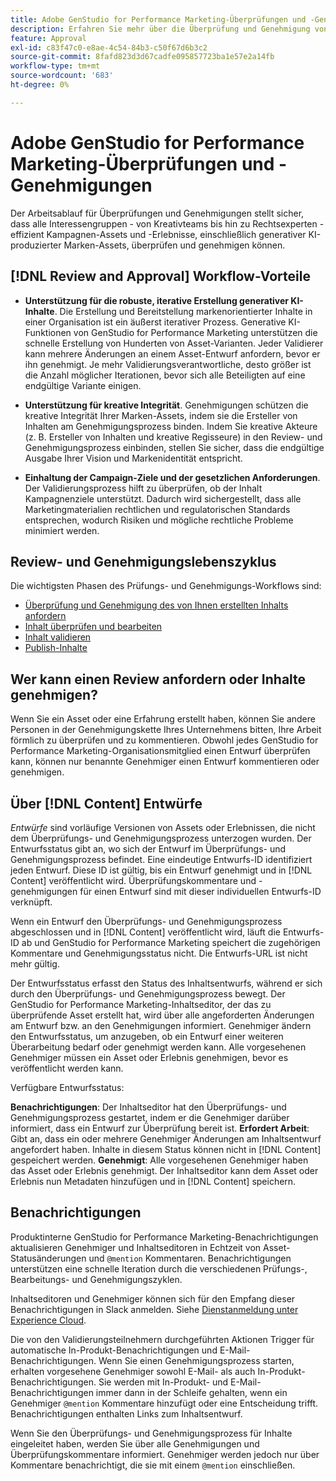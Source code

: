 ```yaml
---
title: Adobe GenStudio for Performance Marketing-Überprüfungen und -Genehmigungen
description: Erfahren Sie mehr über die Überprüfung und Genehmigung von GenStudio for Performance Marketing.
feature: Approval
exl-id: c83f47c0-e8ae-4c54-84b3-c50f67d6b3c2
source-git-commit: 8fafd823d3d67cadfe095857723ba1e57e2a14fb
workflow-type: tm+mt
source-wordcount: '683'
ht-degree: 0%

---
```


# Adobe GenStudio for Performance Marketing-Überprüfungen und -Genehmigungen

Der Arbeitsablauf für Überprüfungen und Genehmigungen stellt sicher, dass alle Interessengruppen - von Kreativteams bis hin zu Rechtsexperten - effizient Kampagnen-Assets und -Erlebnisse, einschließlich generativer KI-produzierter Marken-Assets, überprüfen und genehmigen können.

## [!DNL Review and Approval] Workflow-Vorteile

* **Unterstützung für die robuste, iterative Erstellung generativer KI-Inhalte**. Die Erstellung und Bereitstellung markenorientierter Inhalte in einer Organisation ist ein äußerst iterativer Prozess. Generative KI-Funktionen von GenStudio for Performance Marketing unterstützen die schnelle Erstellung von Hunderten von Asset-Varianten. Jeder Validierer kann mehrere Änderungen an einem Asset-Entwurf anfordern, bevor er ihn genehmigt. Je mehr Validierungsverantwortliche, desto größer ist die Anzahl möglicher Iterationen, bevor sich alle Beteiligten auf eine endgültige Variante einigen.

* **Unterstützung für kreative Integrität**. Genehmigungen schützen die kreative Integrität Ihrer Marken-Assets, indem sie die Ersteller von Inhalten am Genehmigungsprozess binden. Indem Sie kreative Akteure (z. B. Ersteller von Inhalten und kreative Regisseure) in den Review- und Genehmigungsprozess einbinden, stellen Sie sicher, dass die endgültige Ausgabe Ihrer Vision und Markenidentität entspricht.

* **Einhaltung der Campaign-Ziele und der gesetzlichen Anforderungen**. Der Validierungsprozess hilft zu überprüfen, ob der Inhalt Kampagnenziele unterstützt. Dadurch wird sichergestellt, dass alle Marketingmaterialien rechtlichen und regulatorischen Standards entsprechen, wodurch Risiken und mögliche rechtliche Probleme minimiert werden.

## Review- und Genehmigungslebenszyklus

Die wichtigsten Phasen des Prüfungs- und Genehmigungs-Workflows sind:

* [Überprüfung und Genehmigung des von Ihnen erstellten Inhalts anfordern](./request-review.md)
* [Inhalt überprüfen und bearbeiten](./review-and-edit.md)
* [Inhalt validieren](./approve-content.md)
* [Publish-Inhalte](./publish-content.md)

## Wer kann einen Review anfordern oder Inhalte genehmigen?

Wenn Sie ein Asset oder eine Erfahrung erstellt haben, können Sie andere Personen in der Genehmigungskette Ihres Unternehmens bitten, Ihre Arbeit förmlich zu überprüfen und zu kommentieren. Obwohl jedes GenStudio for Performance Marketing-Organisationsmitglied einen Entwurf überprüfen kann, können nur benannte Genehmiger einen Entwurf kommentieren oder genehmigen.

## Über [!DNL Content] Entwürfe

_Entwürfe_ sind vorläufige Versionen von Assets oder Erlebnissen, die nicht dem Überprüfungs- und Genehmigungsprozess unterzogen wurden. Der Entwurfsstatus gibt an, wo sich der Entwurf im Überprüfungs- und Genehmigungsprozess befindet. Eine eindeutige Entwurfs-ID identifiziert jeden Entwurf. Diese ID ist gültig, bis ein Entwurf genehmigt und in [!DNL Content] veröffentlicht wird. Überprüfungskommentare und -genehmigungen für einen Entwurf sind mit dieser individuellen Entwurfs-ID verknüpft.

Wenn ein Entwurf den Überprüfungs- und Genehmigungsprozess abgeschlossen und in [!DNL Content] veröffentlicht wird, läuft die Entwurfs-ID ab und GenStudio for Performance Marketing speichert die zugehörigen Kommentare und Genehmigungsstatus nicht. Die Entwurfs-URL ist nicht mehr gültig.

Der Entwurfsstatus erfasst den Status des Inhaltsentwurfs, während er sich durch den Überprüfungs- und Genehmigungsprozess bewegt. Der GenStudio for Performance Marketing-Inhaltseditor, der das zu überprüfende Asset erstellt hat, wird über alle angeforderten Änderungen am Entwurf bzw. an den Genehmigungen informiert. Genehmiger ändern den Entwurfsstatus, um anzugeben, ob ein Entwurf einer weiteren Überarbeitung bedarf oder genehmigt werden kann. Alle vorgesehenen Genehmiger müssen ein Asset oder Erlebnis genehmigen, bevor es veröffentlicht werden kann.

Verfügbare Entwurfsstatus:

**Benachrichtigungen**: Der Inhaltseditor hat den Überprüfungs- und Genehmigungsprozess gestartet, indem er die Genehmiger darüber informiert, dass ein Entwurf zur Überprüfung bereit ist.
**Erfordert Arbeit**: Gibt an, dass ein oder mehrere Genehmiger Änderungen am Inhaltsentwurf angefordert haben. Inhalte in diesem Status können nicht in [!DNL Content] gespeichert werden.
**Genehmigt**: Alle vorgesehenen Genehmiger haben das Asset oder Erlebnis genehmigt. Der Inhaltseditor kann dem Asset oder Erlebnis nun Metadaten hinzufügen und in [!DNL Content] speichern.

## Benachrichtigungen

Produktinterne GenStudio for Performance Marketing-Benachrichtigungen aktualisieren Genehmiger und Inhaltseditoren in Echtzeit von Asset-Statusänderungen und `@mention` Kommentaren. Benachrichtigungen unterstützen eine schnelle Iteration durch die verschiedenen Prüfungs-, Bearbeitungs- und Genehmigungszyklen.

Inhaltseditoren und Genehmiger können sich für den Empfang dieser Benachrichtigungen in Slack anmelden. Siehe [Dienstanmeldung unter Experience Cloud](https://experienceleague.adobe.com/en/docs/core-services/interface/features/account-preferences#slack).

Die von den Validierungsteilnehmern durchgeführten Aktionen Trigger für automatische In-Produkt-Benachrichtigungen und E-Mail-Benachrichtigungen. Wenn Sie einen Genehmigungsprozess starten, erhalten vorgesehene Genehmiger sowohl E-Mail- als auch In-Produkt-Benachrichtigungen. Sie werden mit In-Produkt- und E-Mail-Benachrichtigungen immer dann in der Schleife gehalten, wenn ein Genehmiger `@mention` Kommentare hinzufügt oder eine Entscheidung trifft. Benachrichtigungen enthalten Links zum Inhaltsentwurf.

Wenn Sie den Überprüfungs- und Genehmigungsprozess für Inhalte eingeleitet haben, werden Sie über alle Genehmigungen und Überprüfungskommentare informiert. Genehmiger werden jedoch nur über Kommentare benachrichtigt, die sie mit einem `@mention` einschließen.
